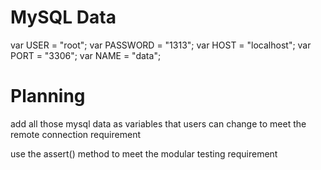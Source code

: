 # MySQL Data
var USER = "root";
var PASSWORD = "1313";
var HOST = "localhost";
var PORT = "3306";
var NAME = "data";
# Planning

add all those mysql data as variables that users can change to meet the remote connection requirement

use the assert() method to meet the modular testing requirement 


